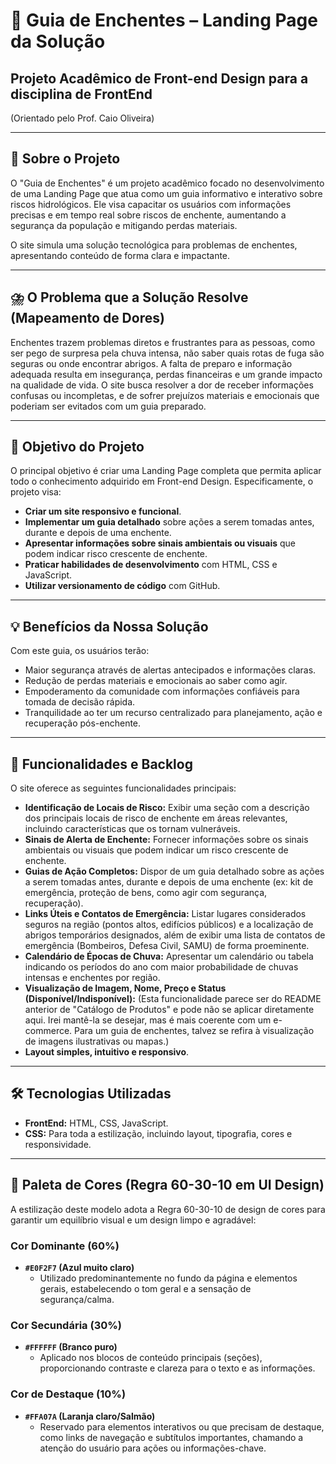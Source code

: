 # 🌊 Guia de Enchentes – Landing Page da Solução

## Projeto Acadêmico de Front-end Design para a disciplina de FrontEnd
(Orientado pelo Prof. Caio Oliveira)

---

## 📌 Sobre o Projeto

O "Guia de Enchentes" é um projeto acadêmico focado no desenvolvimento de uma Landing Page que atua como um guia informativo e interativo sobre riscos hidrológicos. Ele visa capacitar os usuários com informações precisas e em tempo real sobre riscos de enchente, aumentando a segurança da população e mitigando perdas materiais.

O site simula uma solução tecnológica para problemas de enchentes, apresentando conteúdo de forma clara e impactante.

---

## ⛈️ O Problema que a Solução Resolve (Mapeamento de Dores)

Enchentes trazem problemas diretos e frustrantes para as pessoas, como ser pego de surpresa pela chuva intensa, não saber quais rotas de fuga são seguras ou onde encontrar abrigos. A falta de preparo e informação adequada resulta em insegurança, perdas financeiras e um grande impacto na qualidade de vida. O site busca resolver a dor de receber informações confusas ou incompletas, e de sofrer prejuízos materiais e emocionais que poderiam ser evitados com um guia preparado.

---

## 🚀 Objetivo do Projeto

O principal objetivo é criar uma Landing Page completa que permita aplicar todo o conhecimento adquirido em Front-end Design. Especificamente, o projeto visa:

* **Criar um site responsivo e funcional**.
* **Implementar um guia detalhado** sobre ações a serem tomadas antes, durante e depois de uma enchente.
* **Apresentar informações sobre sinais ambientais ou visuais** que podem indicar risco crescente de enchente.
* **Praticar habilidades de desenvolvimento** com HTML, CSS e JavaScript.
* **Utilizar versionamento de código** com GitHub.

---

## 💡 Benefícios da Nossa Solução

Com este guia, os usuários terão:

* Maior segurança através de alertas antecipados e informações claras.
* Redução de perdas materiais e emocionais ao saber como agir.
* Empoderamento da comunidade com informações confiáveis para tomada de decisão rápida.
* Tranquilidade ao ter um recurso centralizado para planejamento, ação e recuperação pós-enchente.

---

## 🧠 Funcionalidades e Backlog

O site oferece as seguintes funcionalidades principais:

* **Identificação de Locais de Risco:** Exibir uma seção com a descrição dos principais locais de risco de enchente em áreas relevantes, incluindo características que os tornam vulneráveis.
* **Sinais de Alerta de Enchente:** Fornecer informações sobre os sinais ambientais ou visuais que podem indicar um risco crescente de enchente.
* **Guias de Ação Completos:** Dispor de um guia detalhado sobre as ações a serem tomadas antes, durante e depois de uma enchente (ex: kit de emergência, proteção de bens, como agir com segurança, recuperação).
* **Links Úteis e Contatos de Emergência:** Listar lugares considerados seguros na região (pontos altos, edifícios públicos) e a localização de abrigos temporários designados, além de exibir uma lista de contatos de emergência (Bombeiros, Defesa Civil, SAMU) de forma proeminente.
* **Calendário de Épocas de Chuva:** Apresentar um calendário ou tabela indicando os períodos do ano com maior probabilidade de chuvas intensas e enchentes por região.
* **Visualização de Imagem, Nome, Preço e Status (Disponível/Indisponível):** (Esta funcionalidade parece ser do README anterior de "Catálogo de Produtos" e pode não se aplicar diretamente aqui. Irei mantê-la se desejar, mas é mais coerente com um e-commerce. Para um guia de enchentes, talvez se refira à visualização de imagens ilustrativas ou mapas.)
* **Layout simples, intuitivo e responsivo**.

---

## 🛠️ Tecnologias Utilizadas

* **FrontEnd:** HTML, CSS, JavaScript.
* **CSS:** Para toda a estilização, incluindo layout, tipografia, cores e responsividade.

---

## 🎨 Paleta de Cores (Regra 60-30-10 em UI Design)

A estilização deste modelo adota a Regra 60-30-10 de design de cores para garantir um equilíbrio visual e um design limpo e agradável:

### Cor Dominante (60%)
-   **`#E0F2F7` (Azul muito claro)**
    * Utilizado predominantemente no fundo da página e elementos gerais, estabelecendo o tom geral e a sensação de segurança/calma.

### Cor Secundária (30%)
-   **`#FFFFFF` (Branco puro)**
    * Aplicado nos blocos de conteúdo principais (seções), proporcionando contraste e clareza para o texto e as informações.

### Cor de Destaque (10%)
-   **`#FFA07A` (Laranja claro/Salmão)**
    * Reservado para elementos interativos ou que precisam de destaque, como links de navegação e subtítulos importantes, chamando a atenção do usuário para ações ou informações-chave.
